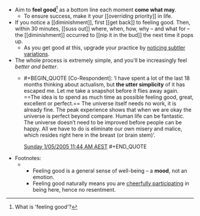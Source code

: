 - Aim to **feel good**[^def] as a bottom line each moment **come what may**.
	- To ensure success, make it your [[overriding priority]] in life.
- If you notice a [[diminishment]], first [[get back]] to feeling good. Then, within 30 minutes, [[suss out]] where, when, how, why – and what for – the [[diminishment]] occurred to [[nip it in the bud]] the next time it pops up.
	- As you get good at this, upgrade your practice by [noticing subtler variations](((682d28ca-238d-41ab-8f17-2f1a421d6692))).
- The whole process is extremely simple, and you'll be increasingly feel *better and better*.
	- #+BEGIN_QUOTE
	  [Co-Respondent]: ‘I have spent a lot of the last 18 months thinking about actualism, but **the utter simplicity** of it has escaped me. Let me take a snapshot before it flies away again. ==The idea is to spend as much time as possible feeling good, great, excellent or perfect.== The universe itself needs no work, it is already fine. The peak experience shows that when we are okay the universe is perfect beyond compare. Human life can be fantastic. The universe doesn’t need to be improved before people can be happy. All we have to do is eliminate our own misery and malice, which resides right here in the breast (or brain stem)’. 
	  
	  [Sunday 1/05/2005 11:44 AM AEST](https://actualfreedom.com.au/richard/selectedcorrespondence/sc-method5.htm)
	  #+END_QUOTE
- Footnotes:
	- [^def]: What is 'feeling good'?
		- Feeling good is a general sense of well-being – a **mood**, not an emotion.
		- Feeling good naturally means you are [cheerfully participating]([[appreciation]]) in being here, hence no resentment.